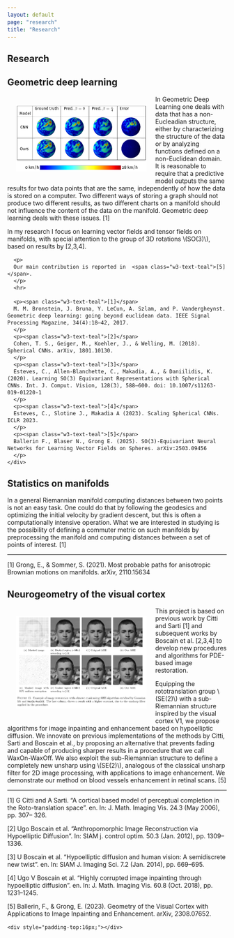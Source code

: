 ```yaml
---
layout: default
page: "research"
title: "Research"
---
```


<div class="w3-container w3-content w3-center">
  <h2 class="w3-text-grey w3-padding-16 w3-center"><i class="fa fa-flask fa-fw w3-margin-right w3-xxlarge w3-text-teal"></i>Research</h2>
  <div class="w3-container w3-white w3-margin-bottom">
    <div class="w3-container">
    </div>
  </div>

  <div class="w3-container w3-card w3-white w3-margin-bottom w3-left-align">
    <div class="w3-container">
      <h2 class="w3-text-grey">Geometric deep learning</h2>
      <img src="/assets/images/research/scnn_screenshot.png" alt="Result of an equivariant NN compared to a CNN." style="float:left;width:30%; min-width: 300px;padding: 20px;">
      <p>
      In Geometric Deep Learning one deals with data that has a non-Eucleadian structure, either by characterizing the structure of the data or by analyzing functions defined on a non-Euclidean domain. It is reasonable to require that a predictive model outputs the same results for two data points that are the same, independently of how the data is stored on a computer. Two different ways of storing a graph should not produce two different results, as two different charts on a manifold should not influence the content of the data on the manifold. Geometric deep learning deals with these issues. <span class="w3-text-teal">[1]</span>
      </p>
      <p>
      In my research I focus on learning vector fields and tensor fields on manifolds, with special attention to the group of 3D rotations \(SO(3)\), based on results by <span class="w3-text-teal">[2,3,4]</span>.
      </p>

      <p>
      Our main contribution is reported in  <span class="w3-text-teal">[5]</span>.
      </p>
      <hr>

      <p><span class="w3-text-teal">[1]</span>
      M. M. Bronstein, J. Bruna, Y. LeCun, A. Szlam, and P. Vandergheynst. Geometric deep learning: going beyond euclidean data. IEEE Signal Processing Magazine, 34(4):18–42, 2017.
      </p>
      <p><span class="w3-text-teal">[2]</span>
      Cohen, T. S., Geiger, M., Koehler, J., & Welling, M. (2018). Spherical CNNs. arXiv, 1801.10130.
      </p>
      <p><span class="w3-text-teal">[3]</span>
      Esteves, C., Allen-Blanchette, C., Makadia, A., & Daniilidis, K. (2020). Learning SO(3) Equivariant Representations with Spherical CNNs. Int. J. Comput. Vision, 128(3), 588–600. doi: 10.1007/s11263-019-01220-1
      </p>
      <p><span class="w3-text-teal">[4]</span>
      Esteves, C., Slotine J., Makadia A (2023). Scaling Spherical CNNs. ICLR 2023.
      </p>
      <p><span class="w3-text-teal">[5]</span>
      Ballerin F., Blaser N., Grong E. (2025). SO(3)-Equivariant Neural Networks for Learning Vector Fields on Spheres. arXiv:2503.09456
      </p>
    </div>
  </div>

  <div class="w3-container w3-card w3-white w3-margin-bottom w3-left-align">
    <div class="w3-container">
      <h2 class="w3-text-grey">Statistics on manifolds</h2>
      <p>In a general Riemannian manifold computing distances between two points is not an easy task. One could do that by following the geodesics and optimizing the initial velocity by gradient descent,
          but this is often a computationally intensive operation. What we are interested in studying is the possibility of defining a commuter metric on such manifolds by preprocessing the manifold and 
          computing distances between a set of points of interest. <span class="w3-text-teal">[1]</span>
      </p>
      <hr>
      <p><span class="w3-text-teal">[1]</span> Grong, E., & Sommer, S. (2021). Most probable paths for anisotropic Brownian motions on manifolds. arXiv, 2110.15634</p>
    </div>
  </div>

  <div class="w3-container w3-card w3-white w3-margin-bottom w3-left-align">
    <div class="w3-container">
      <h2 class="w3-text-grey">Neurogeometry of the visual cortex</h2>
      <img src="/assets/images/research/trym_screenshot.png" alt="Image restoration example" style="float:left;width:30%; min-width: 300px;padding: 20px;">
      <p> This project is based on previous work by Citti and Sarti <span class="w3-text-teal">[1]</span> and subsequent works by
    Boscain et al. <span class="w3-text-teal">[2,3,4]</span> to develop new procedures and algorithms for PDE-based image restoration.</p>
    <p>Equipping the rototranslation group \(SE(2)\) with a sub-Riemannian structure inspired by the visual cortex V1, 
      we propose algorithms for image inpainting and enhancement based on hypoelliptic diffusion. 
      We innovate on previous implementations of the methods by Citti, Sarti and Boscain et al., 
      by proposing an alternative that prevents fading and capable of producing sharper results in a procedure that we call WaxOn-WaxOff. 
      We also exploit the sub-Riemannian structure to define a completely new unsharp using \(SE(2)\), analogous of the classical unsharp filter for 2D image processing, 
      with applications to image enhancement. We demonstrate our method on blood vessels enhancement in retinal scans. <span class="w3-text-teal">[5]</span></p>
  <hr>
      <p><span class="w3-text-teal">[1]</span> G Citti and A Sarti. “A cortical based model of perceptual completion in the
      Roto-translation space”. en. In: J. Math. Imaging Vis. 24.3 (May 2006), pp. 307–
      326.</p>
      <p><span class="w3-text-teal">[2]</span> Ugo Boscain et al. “Anthropomorphic Image Reconstruction via Hypoelliptic
        Diffusion”. In: SIAM j. control optim. 50.3 (Jan. 2012), pp. 1309–1336.</p>
      <p><span class="w3-text-teal">[3]</span> U Boscain et al. “Hypoelliptic diffusion and human vision: A semidiscrete new
        twist”. en. In: SIAM J. Imaging Sci. 7.2 (Jan. 2014), pp. 669–695.</p>
      <p><span class="w3-text-teal">[4]</span> Ugo V Boscain et al. “Highly corrupted image inpainting through hypoelliptic
        diffusion”. en. In: J. Math. Imaging Vis. 60.8 (Oct. 2018), pp. 1231–1245.</p>
      <p><span class="w3-text-teal">[5]</span> Ballerin, F., & Grong, E. (2023). Geometry of the Visual Cortex with Applications to Image Inpainting and Enhancement. arXiv, 2308.07652.</p>
    </div>
  </div>

    
    <div style="padding-top:16px;"></div>
</div>